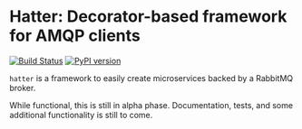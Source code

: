 # Hatter: Decorator-based framework for AMQP clients

[![Build Status](https://cloud.drone.io/api/badges/tangibleintelligence/hatter/status.svg)](https://cloud.drone.io/tangibleintelligence/hatter)
[![PyPI version](https://badge.fury.io/py/hatter.svg)](https://badge.fury.io/py/hatter)

`hatter` is a framework to easily create microservices backed by a RabbitMQ broker.

While functional, this is still in alpha phase. Documentation, tests, and some additional functionality is still to come.